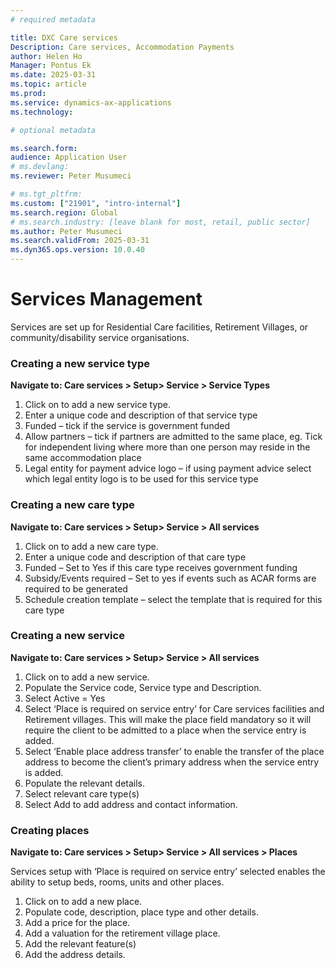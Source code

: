 ```yaml
---
# required metadata

title: DXC Care services 
Description: Care services, Accommodation Payments
author: Helen Ho
Manager: Pontus Ek
ms.date: 2025-03-31
ms.topic: article
ms.prod: 
ms.service: dynamics-ax-applications
ms.technology: 

# optional metadata

ms.search.form: 
audience: Application User
# ms.devlang: 
ms.reviewer: Peter Musumeci 

# ms.tgt_pltfrm: 
ms.custom: ["21901", "intro-internal"]
ms.search.region: Global
# ms.search.industry: [leave blank for most, retail, public sector]
ms.author: Peter Musumeci
ms.search.validFrom: 2025-03-31
ms.dyn365.ops.version: 10.0.40
---
```


# Services Management

Services are set up for Residential Care facilities, Retirement Villages, or community/disability service organisations.

### Creating a new service type

**Navigate to: Care services > Setup> Service > Service Types**

1.  Click on <New> to add a new service type.
2.  Enter a unique code and description of that service type
3.  Funded – tick if the service is government funded
4.  Allow partners – tick if partners are admitted to the same place, eg. Tick for independent living where more than one person may reside in the same accommodation place
5.  Legal entity for payment advice logo – if using payment advice select which legal entity logo is to be used for this service type

### Creating a new care type

**Navigate to: Care services > Setup> Service > All services**

1.  Click on <New> to add a new care type.
2.  Enter a unique code and description of that care type
3.  Funded – Set to Yes if this care type receives government funding
4.  Subsidy/Events required – Set to yes if events such as ACAR forms are required to be generated
5.  Schedule creation template – select the template that is required for this care type

### Creating a new service

**Navigate to: Care services > Setup> Service > All services**

1.  Click on <New> to add a new service.
2.  Populate the Service code, Service type and Description.
3.  Select Active = Yes
4.  Select ‘Place is required on service entry’ for Care services facilities and Retirement villages. This will make the place field mandatory so it will require the client to be admitted to a place when the service entry is added.
5.  Select ‘Enable place address transfer’ to enable the transfer of the place address to become the client’s primary address when the service entry is added.
6.  Populate the relevant details.
7.  Select relevant care type(s)
8.  Select Add to add address and contact information.

### Creating places

**Navigate to: Care services > Setup> Service > All services > Places**

Services setup with ‘Place is required on service entry’ selected enables the ability to setup beds, rooms, units and other places.

1.  Click on <New> to add a new place.
2.  Populate code, description, place type and other details.
3.  Add a price for the place.
4.  Add a valuation for the retirement village place.
5.  Add the relevant feature(s)
6.  Add the address details.

